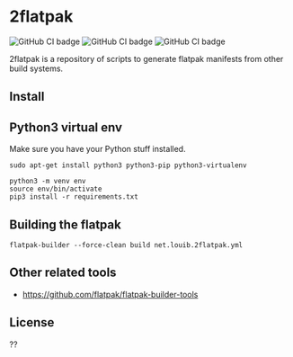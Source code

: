 # 2flatpak
![GitHub CI badge](https://github.com/louib/2flatpak/workflows/pep8/badge.svg)
![GitHub CI badge](https://github.com/louib/2flatpak/workflows/flatpak-build/badge.svg)
![GitHub CI badge](https://github.com/louib/2flatpak/workflows/flatpak-install/badge.svg)

2flatpak is a repository of scripts to generate flatpak manifests from other build systems.

## Install

## Python3 virtual env
Make sure you have your Python stuff installed.
```
sudo apt-get install python3 python3-pip python3-virtualenv
```

```
python3 -m venv env
source env/bin/activate
pip3 install -r requirements.txt
```

## Building the flatpak
```
flatpak-builder --force-clean build net.louib.2flatpak.yml
```

## Other related tools
* https://github.com/flatpak/flatpak-builder-tools

## License

??
